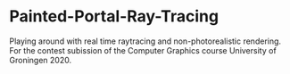 # Painted-Portal-Ray-Tracing
Playing around with real time raytracing and non-photorealistic rendering. For the contest subission of the Computer Graphics course University of Groningen 2020.
